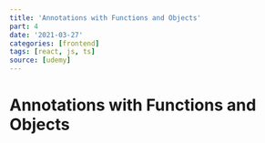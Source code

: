 ```yaml
---
title: 'Annotations with Functions and Objects'
part: 4
date: '2021-03-27'
categories: [frontend]
tags: [react, js, ts]
source: [udemy]
---
```


# Annotations with Functions and Objects
